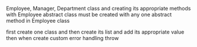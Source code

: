 Employee, Manager, Department class and creating its appropriate methods with Employee abstract class
must be created  with any one abstract method in Employee class

first create one class and then create its list and add its appropriate value
then when create custom error handling throw 
